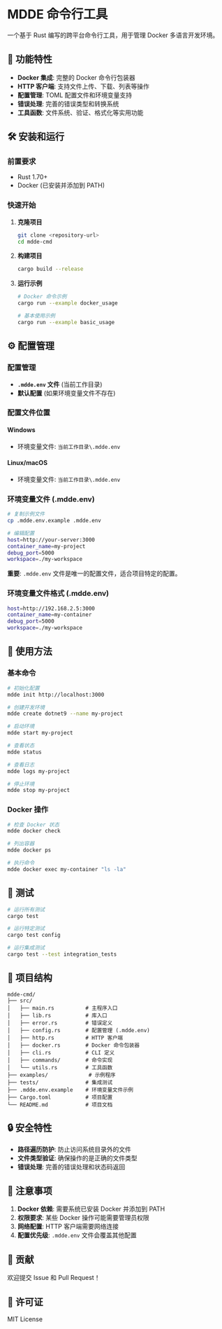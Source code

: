# MDDE 命令行工具

一个基于 Rust 编写的跨平台命令行工具，用于管理 Docker 多语言开发环境。

## 🚀 功能特性

- **Docker 集成**: 完整的 Docker 命令行包装器
- **HTTP 客户端**: 支持文件上传、下载、列表等操作
- **配置管理**: TOML 配置文件和环境变量支持
- **错误处理**: 完善的错误类型和转换系统
- **工具函数**: 文件系统、验证、格式化等实用功能

## 🛠️ 安装和运行

### 前置要求
- Rust 1.70+
- Docker (已安装并添加到 PATH)

### 快速开始

1. **克隆项目**
   ```bash
   git clone <repository-url>
   cd mdde-cmd
   ```

2. **构建项目**
   ```bash
   cargo build --release
   ```

3. **运行示例**
   ```bash
   # Docker 命令示例
   cargo run --example docker_usage
   
   # 基本使用示例
   cargo run --example basic_usage
   ```

## ⚙️ 配置管理

### 配置管理
- **`.mdde.env` 文件** (当前工作目录)
- **默认配置** (如果环境变量文件不存在)

### 配置文件位置

#### Windows
- 环境变量文件: `当前工作目录\.mdde.env`

#### Linux/macOS
- 环境变量文件: `当前工作目录\.mdde.env`

### 环境变量文件 (.mdde.env)
```bash
# 复制示例文件
cp .mdde.env.example .mdde.env

# 编辑配置
host=http://your-server:3000
container_name=my-project
debug_port=5000
workspace=./my-workspace
```

**重要**: `.mdde.env` 文件是唯一的配置文件，适合项目特定的配置。

### 环境变量文件格式 (.mdde.env)
```bash
host=http://192.168.2.5:3000
container_name=my-container
debug_port=5000
workspace=./my-workspace
```

## 🔌 使用方法

### 基本命令
```bash
# 初始化配置
mdde init http://localhost:3000

# 创建开发环境
mdde create dotnet9 --name my-project

# 启动环境
mdde start my-project

# 查看状态
mdde status

# 查看日志
mdde logs my-project

# 停止环境
mdde stop my-project
```

### Docker 操作
```bash
# 检查 Docker 状态
mdde docker check

# 列出容器
mdde docker ps

# 执行命令
mdde docker exec my-container "ls -la"
```

## 🧪 测试

```bash
# 运行所有测试
cargo test

# 运行特定测试
cargo test config

# 运行集成测试
cargo test --test integration_tests
```

## 📁 项目结构

```
mdde-cmd/
├── src/
│   ├── main.rs          # 主程序入口
│   ├── lib.rs           # 库入口
│   ├── error.rs         # 错误定义
│   ├── config.rs        # 配置管理 (.mdde.env)
│   ├── http.rs          # HTTP 客户端
│   ├── docker.rs        # Docker 命令包装器
│   ├── cli.rs           # CLI 定义
│   ├── commands/        # 命令实现
│   └── utils.rs         # 工具函数
├── examples/             # 示例程序
├── tests/               # 集成测试
├── .mdde.env.example    # 环境变量文件示例
├── Cargo.toml           # 项目配置
└── README.md            # 项目文档
```

## 🔒 安全特性

- **路径遍历防护**: 防止访问系统目录外的文件
- **文件类型验证**: 确保操作的是正确的文件类型
- **错误处理**: 完善的错误处理和状态码返回

## 🚨 注意事项

1. **Docker 依赖**: 需要系统已安装 Docker 并添加到 PATH
2. **权限要求**: 某些 Docker 操作可能需要管理员权限
3. **网络配置**: HTTP 客户端需要网络连接
4. **配置优先级**: `.mdde.env` 文件会覆盖其他配置

## 🤝 贡献

欢迎提交 Issue 和 Pull Request！

## 📄 许可证

MIT License

